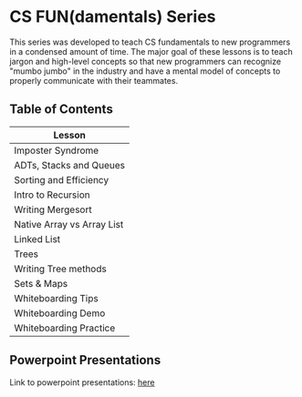 # CS FUN(damentals) Series
This series was developed to teach CS fundamentals to new programmers in a condensed amount of time. The major goal of these lessons is to teach jargon and high-level concepts so that new programmers can recognize "mumbo jumbo" in the industry and have a mental model of concepts to properly communicate with their teammates.

## Table of Contents
| Lesson
|---------------------------
| Imposter Syndrome
| ADTs, Stacks and Queues
| Sorting and Efficiency
| Intro to Recursion
| Writing Mergesort
| Native Array vs Array List
| Linked List
| Trees
| Writing Tree methods
| Sets & Maps
| Whiteboarding Tips
| Whiteboarding Demo
| Whiteboarding Practice

## Powerpoint Presentations
Link to powerpoint presentations: [here](https://drive.google.com/drive/u/0/folders/0B3xlasEt9caBfi1wcHhDWU8zdThOWnVtaFlEQm12c3NMUk5YRkoxdU1RS1FBSGlpZkVtWXM)
